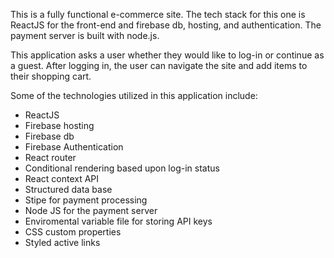 This is a fully functional e-commerce site. 
The tech stack for this one is ReactJS for the front-end and firebase db, hosting, and authentication.
The payment server is built with node.js.

This application asks a user whether they would like to log-in or continue as a guest.
After logging in, the user can navigate the site and add items to their shopping cart.

Some of the technologies utilized in this application include:

- ReactJS
- Firebase hosting
- Firebase db
- Firebase Authentication
- React router
- Conditional rendering based upon log-in status
- React context API
- Structured data base
- Stipe for payment processing
- Node JS for the payment server
- Enviromental variable file for storing API keys
- CSS custom properties
- Styled active links